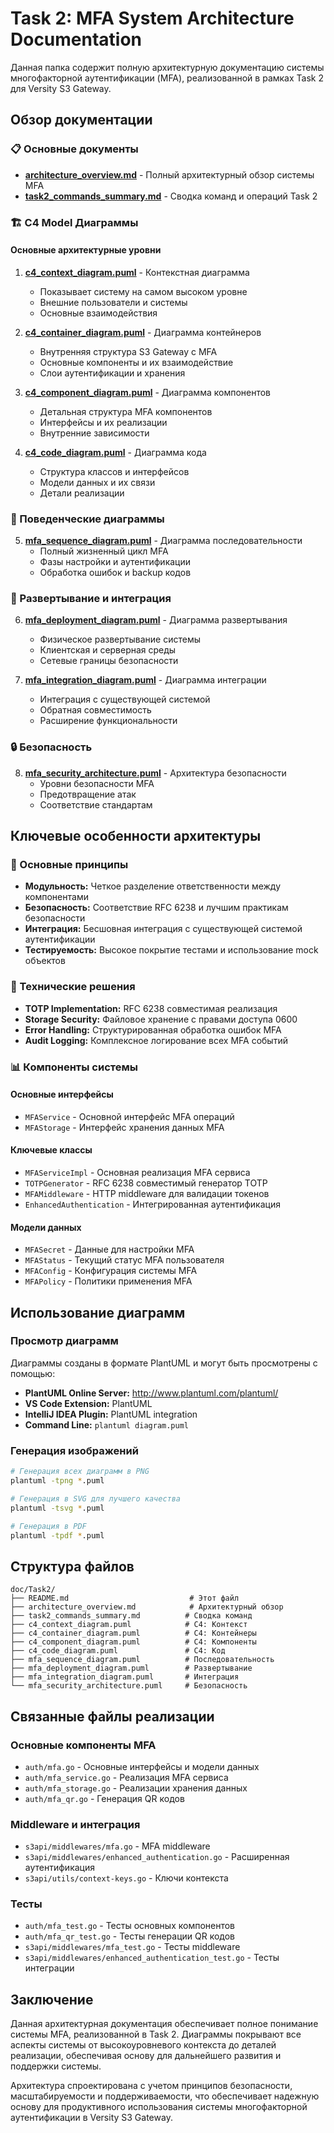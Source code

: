 # Task 2: MFA System Architecture Documentation

Данная папка содержит полную архитектурную документацию системы многофакторной аутентификации (MFA), реализованной в рамках Task 2 для Versity S3 Gateway.

## Обзор документации

### 📋 Основные документы
- **[architecture_overview.md](architecture_overview.md)** - Полный архитектурный обзор системы MFA
- **[task2_commands_summary.md](task2_commands_summary.md)** - Сводка команд и операций Task 2

### 🏗️ C4 Model Диаграммы

#### Основные архитектурные уровни
1. **[c4_context_diagram.puml](c4_context_diagram.puml)** - Контекстная диаграмма
   - Показывает систему на самом высоком уровне
   - Внешние пользователи и системы
   - Основные взаимодействия

2. **[c4_container_diagram.puml](c4_container_diagram.puml)** - Диаграмма контейнеров
   - Внутренняя структура S3 Gateway с MFA
   - Основные компоненты и их взаимодействие
   - Слои аутентификации и хранения

3. **[c4_component_diagram.puml](c4_component_diagram.puml)** - Диаграмма компонентов
   - Детальная структура MFA компонентов
   - Интерфейсы и их реализации
   - Внутренние зависимости

4. **[c4_code_diagram.puml](c4_code_diagram.puml)** - Диаграмма кода
   - Структура классов и интерфейсов
   - Модели данных и их связи
   - Детали реализации

### 🔄 Поведенческие диаграммы

5. **[mfa_sequence_diagram.puml](mfa_sequence_diagram.puml)** - Диаграмма последовательности
   - Полный жизненный цикл MFA
   - Фазы настройки и аутентификации
   - Обработка ошибок и backup кодов

### 🚀 Развертывание и интеграция

6. **[mfa_deployment_diagram.puml](mfa_deployment_diagram.puml)** - Диаграмма развертывания
   - Физическое развертывание системы
   - Клиентская и серверная среды
   - Сетевые границы безопасности

7. **[mfa_integration_diagram.puml](mfa_integration_diagram.puml)** - Диаграмма интеграции
   - Интеграция с существующей системой
   - Обратная совместимость
   - Расширение функциональности

### 🔒 Безопасность

8. **[mfa_security_architecture.puml](mfa_security_architecture.puml)** - Архитектура безопасности
   - Уровни безопасности MFA
   - Предотвращение атак
   - Соответствие стандартам

## Ключевые особенности архитектуры

### 🎯 Основные принципы
- **Модульность:** Четкое разделение ответственности между компонентами
- **Безопасность:** Соответствие RFC 6238 и лучшим практикам безопасности
- **Интеграция:** Бесшовная интеграция с существующей системой аутентификации
- **Тестируемость:** Высокое покрытие тестами и использование mock объектов

### 🔧 Технические решения
- **TOTP Implementation:** RFC 6238 совместимая реализация
- **Storage Security:** Файловое хранение с правами доступа 0600
- **Error Handling:** Структурированная обработка ошибок MFA
- **Audit Logging:** Комплексное логирование всех MFA событий

### 📊 Компоненты системы

#### Основные интерфейсы
- `MFAService` - Основной интерфейс MFA операций
- `MFAStorage` - Интерфейс хранения данных MFA

#### Ключевые классы
- `MFAServiceImpl` - Основная реализация MFA сервиса
- `TOTPGenerator` - RFC 6238 совместимый генератор TOTP
- `MFAMiddleware` - HTTP middleware для валидации токенов
- `EnhancedAuthentication` - Интегрированная аутентификация

#### Модели данных
- `MFASecret` - Данные для настройки MFA
- `MFAStatus` - Текущий статус MFA пользователя
- `MFAConfig` - Конфигурация системы MFA
- `MFAPolicy` - Политики применения MFA

## Использование диаграмм

### Просмотр диаграмм
Диаграммы созданы в формате PlantUML и могут быть просмотрены с помощью:
- **PlantUML Online Server:** http://www.plantuml.com/plantuml/
- **VS Code Extension:** PlantUML
- **IntelliJ IDEA Plugin:** PlantUML integration
- **Command Line:** `plantuml diagram.puml`

### Генерация изображений
```bash
# Генерация всех диаграмм в PNG
plantuml -tpng *.puml

# Генерация в SVG для лучшего качества
plantuml -tsvg *.puml

# Генерация в PDF
plantuml -tpdf *.puml
```

## Структура файлов

```
doc/Task2/
├── README.md                           # Этот файл
├── architecture_overview.md            # Архитектурный обзор
├── task2_commands_summary.md          # Сводка команд
├── c4_context_diagram.puml            # C4: Контекст
├── c4_container_diagram.puml          # C4: Контейнеры
├── c4_component_diagram.puml          # C4: Компоненты
├── c4_code_diagram.puml               # C4: Код
├── mfa_sequence_diagram.puml          # Последовательность
├── mfa_deployment_diagram.puml        # Развертывание
├── mfa_integration_diagram.puml       # Интеграция
└── mfa_security_architecture.puml     # Безопасность
```

## Связанные файлы реализации

### Основные компоненты MFA
- `auth/mfa.go` - Основные интерфейсы и модели данных
- `auth/mfa_service.go` - Реализация MFA сервиса
- `auth/mfa_storage.go` - Реализации хранения данных
- `auth/mfa_qr.go` - Генерация QR кодов

### Middleware и интеграция
- `s3api/middlewares/mfa.go` - MFA middleware
- `s3api/middlewares/enhanced_authentication.go` - Расширенная аутентификация
- `s3api/utils/context-keys.go` - Ключи контекста

### Тесты
- `auth/mfa_test.go` - Тесты основных компонентов
- `auth/mfa_qr_test.go` - Тесты генерации QR кодов
- `s3api/middlewares/mfa_test.go` - Тесты middleware
- `s3api/middlewares/enhanced_authentication_test.go` - Тесты интеграции

## Заключение

Данная архитектурная документация обеспечивает полное понимание системы MFA, реализованной в Task 2. Диаграммы покрывают все аспекты системы от высокоуровневого контекста до деталей реализации, обеспечивая основу для дальнейшего развития и поддержки системы.

Архитектура спроектирована с учетом принципов безопасности, масштабируемости и поддерживаемости, что обеспечивает надежную основу для продуктивного использования системы многофакторной аутентификации в Versity S3 Gateway.